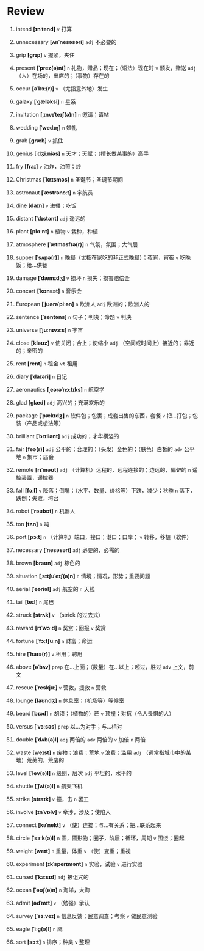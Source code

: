 # Review
1. intend **[ɪnˈtend]** `v` 打算

2. unnecessary **[ʌnˈnesəsəri]** `adj` 不必要的

3. grip **[ɡrɪp]** `v` 握紧，夹住

4. present **[ˈprez(ə)nt]** `n` 礼物，赠品；现在；（语法）现在时 `v` 颁发，赠送 `adj` （人）在场的，出席的；（事物）存在的

5. occur **[əˈkɜː(r)]** `v` （尤指意外地）发生

6. galaxy **[ˈɡæləksi]** `n` 星系

7. invitation **[ˌɪnvɪˈteɪʃ(ə)n]** `n` 邀请；请帖

8. wedding **[ˈwedɪŋ]** `n` 婚礼

9. grab **[ɡræb]** `v` 抓住

10. genius **[ˈdʒiːniəs]** `n` 天才；天赋；（擅长做某事的）高手

11. fry **[fraɪ]** `v` 油炸，油煎；炒

12. Christmas **[ˈkrɪsməs]** `n` 圣诞节；圣诞节期间

13. astronaut **[ˈæstrənɔːt]** `n` 宇航员

14. dine **[daɪn]** `v` 进餐；吃饭

15. distant **[ˈdɪstənt]** `adj` 遥远的

16. plant **[plɑːnt]** `n` 植物 `v` 栽种，种植

17. atmosphere **[ˈætməsfɪə(r)]** `n` 气氛，氛围；大气层

18. supper **[ˈsʌpə(r)]** `n` 晚餐（尤指在家吃的非正式晚餐）；夜宵，宵夜 `v` 吃晚饭；给...供餐

19. damage **[ˈdæmɪdʒ]** `v` 损坏 `n` 损失；损害赔偿金

20. concert **[ˈkɒnsət]** `n` 音乐会

21. European **[ˌjʊərəˈpiːən]** `n` 欧洲人 `adj` 欧洲的；欧洲人的

22. sentence **[ˈsentəns]** `n` 句子；判决；命题 `v` 判决

23. universe **[ˈjuːnɪvɜːs]** `n` 宇宙

24. close **[kləʊz]** `v` 使关闭；合上；使缩小 `adj` （空间或时间上）接近的；靠近的；亲密的

25. rent **[rent]** `n` 租金 `vt` 租用

26. diary **[ˈdaɪəri]** `n` 日记

27. aeronautics **[ˌeərəˈnɔːtɪks]** `n` 航空学

28. glad **[ɡlæd]** `adj` 高兴的；充满欢乐的

29. package **[ˈpækɪdʒ]** `n` 软件包；包裹；成套出售的东西，套餐 `v` 把...打包；包装（产品或想法等）

30. brilliant **[ˈbrɪliənt]** `adj` 成功的；才华横溢的

31. fair **[feə(r)]** `adj` 公平的；合理的；（头发）金色的；（肤色）白皙的 `adv` 公平地 `n` 集市；庙会

32. remote **[rɪˈməʊt]** `adj` （计算机）远程的，远程连接的；边远的，偏僻的 `n` 遥控装置，遥控器

33. fall **[fɔːl]** `v` 降落；倒塌；（水平、数量、价格等）下跌，减少；秋季 `n` 落下，跌倒；失败，垮台

34. robot **[ˈrəʊbɒt]** `n` 机器人

35. ton **[tʌn]** `n` 吨

36. port **[pɔːt]** `n` （计算机）端口，接口；港口；口岸； `v` 转移，移植（软件）

37. necessary **[ˈnesəsəri]** `adj` 必要的，必需的

38. brown **[braʊn]** `adj` 棕色的

39. situation **[ˌsɪtʃuˈeɪʃ(ə)n]** `n` 情境；情况，形势；重要问题

40. aerial **[ˈeəriəl]** `adj` 航空的 `n` 天线

41. tail **[teɪl]** `n` 尾巴

42. struck **[strʌk]** `v` （strick 的过去式）

43. reward **[rɪˈwɔːd]** `n` 奖赏；回报 `v` 奖赏

44. fortune **[ˈfɔːtʃuːn]** `n` 财富；命运

45. hire **[ˈhaɪə(r)]** `v` 租用；聘用

46. above **[əˈbʌv]** `prep` 在...上面；（数量）在...以上；超过，胜过 `adv` 上文，前文

47. rescue **[ˈreskjuː]** `v` 营救，援救 `n` 营救

48. lounge **[laʊndʒ]** `n` 休息室；（机场等）等候室

49. beard **[bɪəd]** `n` 胡须；（植物的）芒 `v` 顶撞；对抗（令人畏惧的人）

50. versus **[ˈvɜːsəs]** `prep` 以...为对手；与...相对

51. double **[ˈdʌb(ə)l]** `adj` 两倍的 `adv` 两倍的 `v` 加倍 `n` 两倍

52. waste **[weɪst]** `n` 废物；浪费；荒地 `v` 浪费；滥用 `adj` （通常指城市中的某地）荒芜的，荒废的

53. level **[ˈlev(ə)l]** `n` 级别，层次 `adj` 平坦的，水平的

54. shuttle **[ˈʃʌt(ə)l]** `n` 航天飞机

55. strike **[straɪk]** `v` 撞，击 `n` 罢工

56. involve **[ɪnˈvɒlv]** `v` 牵涉，涉及；使陷入

57. connect **[kəˈnekt]** `v` （使）连接；与...有关系；把...联系起来

58. circle **[ˈsɜːk(ə)l]** `n` 圆，圆形物；圈子，阶层；循环，周期 `v` 围绕；圈起

59. weight **[weɪt]** `n` 重量，体重 `v` （使）变重；重视

60. experiment **[ɪkˈsperɪmənt]** `n` 实验，试验 `v` 进行实验

61. cursed **[ˈkɜːsɪd]** `adj` 被诅咒的

62. ocean **[ˈəʊʃ(ə)n]** `n` 海洋，大海

63. admit **[ədˈmɪt]** `v` （勉强）承认

64. survey **[ˈsɜːveɪ]** `n` 信息反馈；民意调查；考察 `v` 做民意测验

65. eagle **[ˈiːɡ(ə)l]** `n` 鹰

66. sort **[sɔːt]** `n` 排序；种类 `v` 整理

